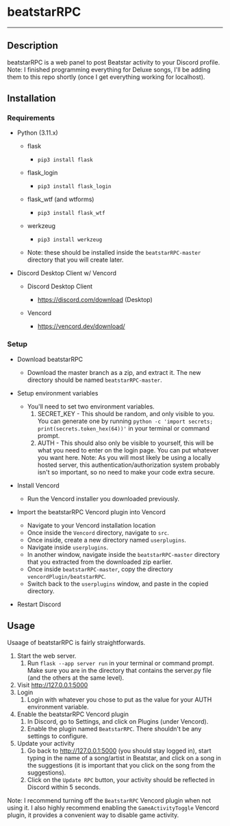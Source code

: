# beatstarRPC
___
## Description
beatstarRPC is a web panel to post Beatstar activity 
to your Discord profile. Note: I finished programming everything for Deluxe songs, I'll be adding them to this repo shortly (once I get everything working for localhost).
## Installation

### Requirements

- Python (3.11.x)

  - flask

    - `pip3 install flask`

  - flask_login

    - `pip3 install flask_login`

  - flask_wtf (and wtforms)

    - `pip3 install flask_wtf`

  - werkzeug

    - `pip3 install werkzeug`

  - Note: these should be installed inside the
  `beatstarRPC-master` directory that you will create later.

- Discord Desktop Client w/ Vencord

  - Discord Desktop Client

    - https://discord.com/download (Desktop)

  - Vencord

    - https://vencord.dev/download/

### Setup

- Download beatstarRPC
  - Download the master branch as a zip, and extract it.
  The new directory should be named `beatstarRPC-master`.

- Setup environment variables

  - You'll need to set two environment variables.
    1. SECRET_KEY - This should be random, and only
    visible to you. You can generate one by running
    `python -c 'import secrets; print(secrets.token_hex(64))'`
    in your terminal or command prompt.
    2. AUTH - This should also only be visible to yourself,
    this will be what you need to enter on the login page.
    You can put whatever you want here.
    Note: As you will most likely be using a locally
    hosted server, this authentication/authorization
    system probably
    isn't so important, so no need to make your
    code extra secure.

- Install Vencord

  - Run the Vencord installer you downloaded previously.

- Import the beatstarRPC Vencord plugin into Vencord

  - Navigate to your Vencord installation location
  - Once inside the `Vencord` directory, navigate to `src`.
  - Once inside, create a new directory named `userplugins`.
  - Navigate inside `userplugins`.
  - In another window, navigate inside the
  `beatstarRPC-master` directory that you extracted
  from the downloaded zip earlier.
  - Once inside `beatstarRPC-master`, copy the directory `vencordPlugin/beatstarRPC`.
  - Switch back to the `userplugins` window, and paste in the copied directory.

- Restart Discord

## Usage
Usaage of beatstarRPC is fairly straightforwards.
1. Start the web server.
   1. Run `flask --app server run` in your terminal or
   command prompt. Make sure you are in the directory that
   contains the server.py file (and the others at the same
   level).
2. Visit http://127.0.0.1:5000
3. Login
   1. Login with whatever you chose to put as the value for
   your AUTH environment variable.
4. Enable the beatstarRPC Vencord plugin
   1. In Discord, go to Settings, and click
   on Plugins (under Vencord).
   2. Enable the plugin named `BeatstarRPC`.
   There shouldn't be any settings to configure.
5. Update your activity
   1. Go back to http://127.0.0.1:5000 (you should
   stay logged in), start typing in the name of a
   song/artist in Beatstar, and click on a song in the
   suggestions (it is important that you click on the song
   from the suggestions).
   2. Click on the `Update RPC` button, your activity
   should be reflected in Discord within 5 seconds.

Note: I recommend turning off the `BeatstarRPC` Vencord
plugin when not using it. I also highly recommend enabling
the `GameActivityToggle` Vencord plugin, it provides a
convenient way to disable game activity.
